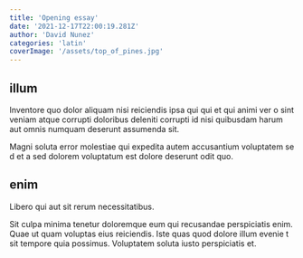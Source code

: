 ```yaml
---
title: 'Opening essay'
date: '2021-12-17T22:00:19.281Z'
author: 'David Nunez'
categories: 'latin'
coverImage: '/assets/top_of_pines.jpg'
---
```


## illum

Inventore quo dolor aliquam nisi reiciendis ipsa qui qui et qui animi ver
o sint veniam atque corrupti doloribus deleniti corrupti id nisi quibusdam
 harum aut omnis numquam deserunt assumenda sit.

Magni soluta error molestiae qui expedita autem accusantium voluptatem se
d et a sed dolorem voluptatum est dolore deserunt odit quo.

## enim

Libero qui aut sit rerum necessitatibus.

Sit culpa minima tenetur doloremque eum qui recusandae perspiciatis enim.
 Quae ut quam voluptas eius reiciendis. Iste quas quod dolore illum evenie
t sit tempore quia possimus. Voluptatem soluta iusto perspiciatis et.

<Youtube uid="_enn7NIo-S0" title="What Latin Sounded Like - and how we know" />
